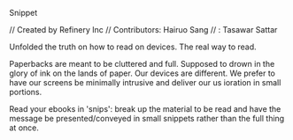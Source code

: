 Snippet

// Created by Refinery Inc
// Contributors: Hairuo Sang
//             : Tasawar Sattar



Unfolded the truth on how to read on devices. The real way to read.

Paperbacks are meant to be cluttered and full. Supposed to drown in the glory of ink on the lands of paper.
Our devices are different. We prefer to have our screens be minimally intrusive and deliver our us ioration
in small portions.

Read your ebooks in 'snips': break up the material to be read and have the message be presented/conveyed
in small snippets rather than the full thing at once.
